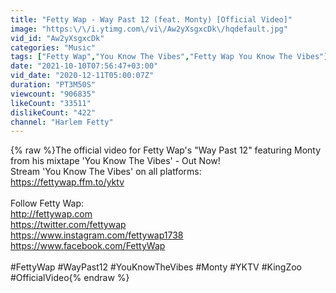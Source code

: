 ```yaml
---
title: "Fetty Wap - Way Past 12 (feat. Monty) [Official Video]"
image: "https:\/\/i.ytimg.com\/vi\/Aw2yXsgxcDk\/hqdefault.jpg"
vid_id: "Aw2yXsgxcDk"
categories: "Music"
tags: ["Fetty Wap","You Know The Vibes","Fetty Wap You Know The Vibes"]
date: "2021-10-10T07:56:47+03:00"
vid_date: "2020-12-11T05:00:07Z"
duration: "PT3M50S"
viewcount: "906835"
likeCount: "33511"
dislikeCount: "422"
channel: "Harlem Fetty"
---
```

{% raw %}The official video for Fetty Wap's &quot;Way Past 12&quot; featuring Monty from his mixtape 'You Know The Vibes' - Out Now!<br />Stream 'You Know The Vibes' on all platforms:<br /><a rel="nofollow" target="blank" href="https://fettywap.ffm.to/yktv">https://fettywap.ffm.to/yktv</a><br /><br />Follow Fetty Wap:<br /><a rel="nofollow" target="blank" href="http://fettywap.com">http://fettywap.com</a><br /><a rel="nofollow" target="blank" href="https://twitter.com/fettywap">https://twitter.com/fettywap</a><br /><a rel="nofollow" target="blank" href="https://www.instagram.com/fettywap1738">https://www.instagram.com/fettywap1738</a><br /><a rel="nofollow" target="blank" href="https://www.facebook.com/FettyWap">https://www.facebook.com/FettyWap</a><br /><br />#FettyWap #WayPast12 #YouKnowTheVibes #Monty #YKTV #KingZoo #OfficialVideo{% endraw %}
